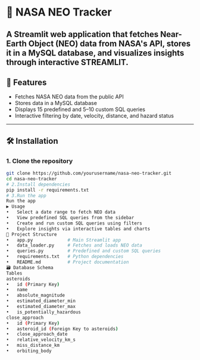 # 🚀 NASA NEO Tracker

A Streamlit web application that fetches Near-Earth Object (NEO) data from NASA's API, stores it in a MySQL database, and visualizes insights through interactive STREAMLIT.
---
## 🌟 Features

- Fetches NASA NEO data from the public API  
- Stores data in a MySQL database  
- Displays 15 predefined and 5–10 custom SQL queries  
- Interactive filtering by date, velocity, distance, and hazard status
---

## 🛠️ Installation
### 1. Clone the repository

```bash
git clone https://github.com/yourusername/nasa-neo-tracker.git
cd nasa-neo-tracker
# 2.Install dependencies
pip install -r requirements.txt
# 3.Run the app
Run the app
▶️ Usage
•	Select a date range to fetch NEO data
•	View predefined SQL queries from the sidebar
•	Create and run custom SQL queries using filters
•	Explore insights via interactive tables and charts
📁 Project Structure
•	app.py             # Main Streamlit app
•	data_loader.py     # Fetches and loads NEO data
•	queries.py         # Predefined and custom SQL queries
•	requirements.txt   # Python dependencies
•	README.md          # Project documentation
🗃️ Database Schema
Tables
asteroids
•	id (Primary Key)
•	name
•	absolute_magnitude
•	estimated_diameter_min
•	estimated_diameter_max
•	is_potentially_hazardous
close_approach
•	id (Primary Key)
•	asteroid_id (Foreign Key to asteroids)
•	close_approach_date
•	relative_velocity_km_s
•	miss_distance_km
•	orbiting_body

